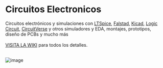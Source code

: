 # Circuitos Electronicos
Circuitos electrónicos y simulaciones con [LTSpice](https://www.analog.com/en/design-center/design-tools-and-calculators/ltspice-simulator.html), [Falstad](https://www.falstad.com/circuit/), [Kicad](https://www.kicad.org/), [Logic Circuit](https://www.logiccircuit.org/), [CircuitVerse](https://circuitverse.org/)  y otros simuladores y EDA, montajes, prototipos, diseño de PCBs y mucho más<br><br>
[VISITA LA WIKI](https://github.com/aalonsopuig/Circuitos_electronicos/wiki) para todos los detalles.<BR><BR>

![image](https://github.com/aalonsopuig/Circuitos_electronicos/assets/57196844/05464523-e8b7-4d0d-8e74-cc7fd40f1e63)
